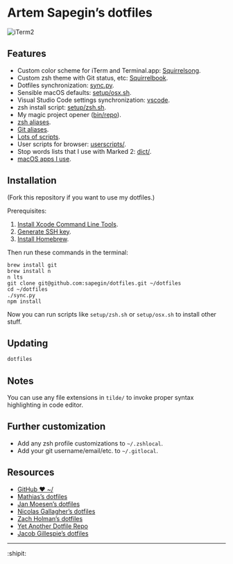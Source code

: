 # Artem Sapegin’s dotfiles

![iTerm2](https://github.com/sapegin/squirrelsong/raw/master/dark/squirrelsong_terminal.png)

## Features

- Custom color scheme for iTerm and Terminal.app: [Squirrelsong](https://github.com/sapegin/dotfiles/tree/master/color).
- Custom zsh theme with Git status, etc: [Squirrelbook](https://github.com/sapegin/dotfiles/blob/master/zsh/themes/squirrelbook.zsh-theme).
- Dotfiles synchronization: [sync.py](https://github.com/sapegin/dotfiles/blob/master/sync.py).
- Sensible macOS defaults: [setup/osx.sh](https://github.com/sapegin/dotfiles/blob/master/setup/osx.sh).
- Visual Studio Code settings synchronization: [vscode](https://github.com/sapegin/dotfiles/tree/master/vscode).
- zsh install script: [setup/zsh.sh](https://github.com/sapegin/dotfiles/blob/master/setup/zsh.sh).
- My magic project opener ([bin/repo](https://github.com/sapegin/dotfiles/blob/master/bin/repo)).
- [zsh aliases](https://github.com/sapegin/dotfiles/blob/master/zsh/aliases.zsh).
- [Git aliases](https://github.com/sapegin/dotfiles/blob/master/tilde/.gitconfig).
- [Lots of scripts](https://github.com/sapegin/dotfiles/tree/master/bin).
- User scripts for browser: [userscripts/](https://github.com/sapegin/dotfiles/tree/master/userscripts).
- Stop words lists that I use with Marked 2: [dict/](https://github.com/sapegin/dotfiles/tree/master/dict).
- [macOS apps I use](https://github.com/sapegin/dotfiles/wiki/OS-X-Apps).

## Installation

(Fork this repository if you want to use my dotfiles.)

Prerequisites:

1. [Install Xcode Command Line Tools](http://railsapps.github.io/xcode-command-line-tools.html).
2. [Generate SSH key](https://help.github.com/articles/generating-ssh-keys/).
3. [Install Homebrew](http://brew.sh/).

Then run these commands in the terminal:

```
brew install git
brew install n
n lts
git clone git@github.com:sapegin/dotfiles.git ~/dotfiles
cd ~/dotfiles
./sync.py
npm install
```

Now you can run scripts like `setup/zsh.sh` or `setup/osx.sh` to install other stuff.

## Updating

```bash
dotfiles
```

## Notes

You can use any file extensions in `tilde/` to invoke proper syntax highlighting in code editor.

## Further customization

- Add any zsh profile customizations to `~/.zshlocal`.
- Add your git username/email/etc. to `~/.gitlocal`.

## Resources

- [GitHub ❤ ~/](http://dotfiles.github.io/)
- [Mathias’s dotfiles](https://github.com/mathiasbynens/dotfiles)
- [Jan Moesen’s dotfiles](https://github.com/janmoesen/tilde)
- [Nicolas Gallagher’s dotfiles](https://github.com/necolas/dotfiles)
- [Zach Holman’s dotfiles](https://github.com/holman/dotfiles)
- [Yet Another Dotfile Repo](https://github.com/skwp/dotfiles)
- [Jacob Gillespie’s dotfiles](https://github.com/jacobwgillespie/dotfiles)

---

:shipit:
